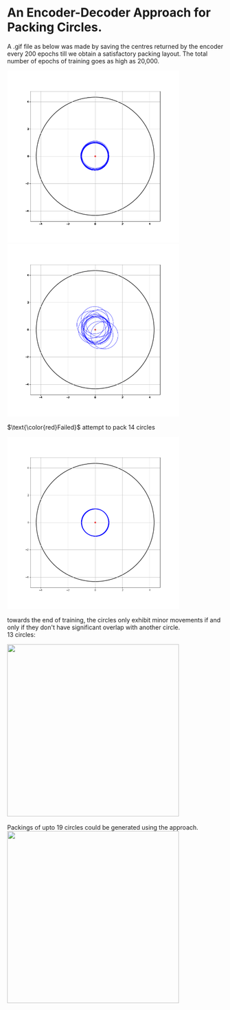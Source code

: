 # An Encoder-Decoder Approach for Packing Circles.

A .gif file as below was made by saving the centres returned by the encoder every 200 epochs till we obtain a satisfactory packing layout. The total number of epochs 
of training goes as high as 20,000.

<img src="https://github.com/akshaykiranjose/Circle-Packing/blob/master/figures/14_0.gif" width="400" height="400" /> <img src="https://github.com/akshaykiranjose/Circle-Packing/blob/master/figures/14_1.gif" width="400" height="400" />


$\text{\color{red}Failed}$ attempt to pack 14 circles

<img src="https://github.com/akshaykiranjose/Circle-Packing/blob/master/figures/14_f.gif" width="400" height="400" /> 

towards the end of training, the circles only exhibit minor movements if and only if they don't have significant overlap with another circle.\
13 circles:

<img src="https://github.com/akshaykiranjose/Circle-Packing/blob/master/figures/13_0_run_long.gif" width="400" height="400" /> 

Packings of upto 19 circles could be generated using the approach.\
<img src="https://github.com/akshaykiranjose/Circle-Packing/blob/master/figures/18_0.gif" width="400" height="400" />
